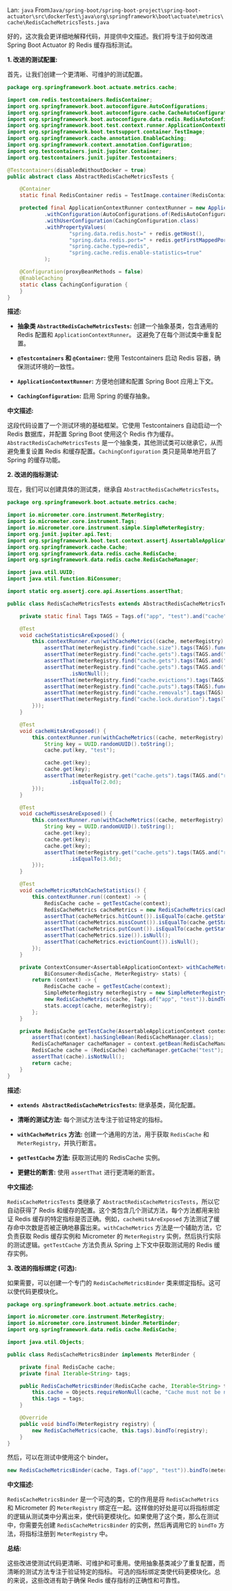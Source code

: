 Lan: `java` From`Java/spring-boot/spring-boot-project\spring-boot-actuator\src\dockerTest\java\org\springframework\boot\actuate\metrics\cache\RedisCacheMetricsTests.java`

好的，这次我会更详细地解释代码，并提供中文描述。我们将专注于如何改进 Spring Boot Actuator 的 Redis 缓存指标测试。

**1. 改进的测试配置:**

首先，让我们创建一个更清晰、可维护的测试配置。

```java
package org.springframework.boot.actuate.metrics.cache;

import com.redis.testcontainers.RedisContainer;
import org.springframework.boot.autoconfigure.AutoConfigurations;
import org.springframework.boot.autoconfigure.cache.CacheAutoConfiguration;
import org.springframework.boot.autoconfigure.data.redis.RedisAutoConfiguration;
import org.springframework.boot.test.context.runner.ApplicationContextRunner;
import org.springframework.boot.testsupport.container.TestImage;
import org.springframework.cache.annotation.EnableCaching;
import org.springframework.context.annotation.Configuration;
import org.testcontainers.junit.jupiter.Container;
import org.testcontainers.junit.jupiter.Testcontainers;

@Testcontainers(disabledWithoutDocker = true)
public abstract class AbstractRedisCacheMetricsTests {

    @Container
    static final RedisContainer redis = TestImage.container(RedisContainer.class);

    protected final ApplicationContextRunner contextRunner = new ApplicationContextRunner()
            .withConfiguration(AutoConfigurations.of(RedisAutoConfiguration.class, CacheAutoConfiguration.class))
            .withUserConfiguration(CachingConfiguration.class)
            .withPropertyValues(
                    "spring.data.redis.host=" + redis.getHost(),
                    "spring.data.redis.port=" + redis.getFirstMappedPort(),
                    "spring.cache.type=redis",
                    "spring.cache.redis.enable-statistics=true"
            );

    @Configuration(proxyBeanMethods = false)
    @EnableCaching
    static class CachingConfiguration {
    }
}
```

**描述:**

*   **抽象类 `AbstractRedisCacheMetricsTests`:** 创建一个抽象基类，包含通用的 Redis 配置和 `ApplicationContextRunner`。  这避免了在每个测试类中重复配置。

*   **`@Testcontainers` 和 `@Container`:**  使用 Testcontainers 启动 Redis 容器，确保测试环境的一致性。

*   **`ApplicationContextRunner`:**  方便地创建和配置 Spring Boot 应用上下文。

*   **`CachingConfiguration`:**  启用 Spring 的缓存抽象。

**中文描述:**

这段代码设置了一个测试环境的基础框架。它使用 Testcontainers 自动启动一个 Redis 数据库，并配置 Spring Boot 使用这个 Redis 作为缓存。`AbstractRedisCacheMetricsTests` 是一个抽象类，其他测试类可以继承它，从而避免重复设置 Redis 和缓存配置。`CachingConfiguration` 类只是简单地开启了 Spring 的缓存功能。

**2. 改进的指标测试:**

现在，我们可以创建具体的测试类，继承自 `AbstractRedisCacheMetricsTests`。

```java
package org.springframework.boot.actuate.metrics.cache;

import io.micrometer.core.instrument.MeterRegistry;
import io.micrometer.core.instrument.Tags;
import io.micrometer.core.instrument.simple.SimpleMeterRegistry;
import org.junit.jupiter.api.Test;
import org.springframework.boot.test.context.assertj.AssertableApplicationContext;
import org.springframework.cache.Cache;
import org.springframework.data.redis.cache.RedisCache;
import org.springframework.data.redis.cache.RedisCacheManager;

import java.util.UUID;
import java.util.function.BiConsumer;

import static org.assertj.core.api.Assertions.assertThat;

public class RedisCacheMetricsTests extends AbstractRedisCacheMetricsTests {

    private static final Tags TAGS = Tags.of("app", "test").and("cache", "test");

    @Test
    void cacheStatisticsAreExposed() {
        this.contextRunner.run(withCacheMetrics((cache, meterRegistry) -> {
            assertThat(meterRegistry.find("cache.size").tags(TAGS).functionCounter()).isNull();
            assertThat(meterRegistry.find("cache.gets").tags(TAGS.and("result", "hit")).functionCounter()).isNotNull();
            assertThat(meterRegistry.find("cache.gets").tags(TAGS.and("result", "miss")).functionCounter()).isNotNull();
            assertThat(meterRegistry.find("cache.gets").tags(TAGS.and("result", "pending")).functionCounter())
                    .isNotNull();
            assertThat(meterRegistry.find("cache.evictions").tags(TAGS).functionCounter()).isNull();
            assertThat(meterRegistry.find("cache.puts").tags(TAGS).functionCounter()).isNotNull();
            assertThat(meterRegistry.find("cache.removals").tags(TAGS).functionCounter()).isNotNull();
            assertThat(meterRegistry.find("cache.lock.duration").tags(TAGS).timeGauge()).isNotNull();
        }));
    }

    @Test
    void cacheHitsAreExposed() {
        this.contextRunner.run(withCacheMetrics((cache, meterRegistry) -> {
            String key = UUID.randomUUID().toString();
            cache.put(key, "test");

            cache.get(key);
            cache.get(key);
            assertThat(meterRegistry.get("cache.gets").tags(TAGS.and("result", "hit")).functionCounter().count())
                    .isEqualTo(2.0d);
        }));
    }

    @Test
    void cacheMissesAreExposed() {
        this.contextRunner.run(withCacheMetrics((cache, meterRegistry) -> {
            String key = UUID.randomUUID().toString();
            cache.get(key);
            cache.get(key);
            cache.get(key);
            assertThat(meterRegistry.get("cache.gets").tags(TAGS.and("result", "miss")).functionCounter().count())
                    .isEqualTo(3.0d);
        }));
    }

    @Test
    void cacheMetricsMatchCacheStatistics() {
        this.contextRunner.run((context) -> {
            RedisCache cache = getTestCache(context);
            RedisCacheMetrics cacheMetrics = new RedisCacheMetrics(cache, TAGS);
            assertThat(cacheMetrics.hitCount()).isEqualTo(cache.getStatistics().getHits());
            assertThat(cacheMetrics.missCount()).isEqualTo(cache.getStatistics().getMisses());
            assertThat(cacheMetrics.putCount()).isEqualTo(cache.getStatistics().getPuts());
            assertThat(cacheMetrics.size()).isNull();
            assertThat(cacheMetrics.evictionCount()).isNull();
        });
    }

    private ContextConsumer<AssertableApplicationContext> withCacheMetrics(
            BiConsumer<RedisCache, MeterRegistry> stats) {
        return (context) -> {
            RedisCache cache = getTestCache(context);
            SimpleMeterRegistry meterRegistry = new SimpleMeterRegistry();
            new RedisCacheMetrics(cache, Tags.of("app", "test")).bindTo(meterRegistry);
            stats.accept(cache, meterRegistry);
        };
    }

    private RedisCache getTestCache(AssertableApplicationContext context) {
        assertThat(context).hasSingleBean(RedisCacheManager.class);
        RedisCacheManager cacheManager = context.getBean(RedisCacheManager.class);
        RedisCache cache = (RedisCache) cacheManager.getCache("test");
        assertThat(cache).isNotNull();
        return cache;
    }
}
```

**描述:**

*   **`extends AbstractRedisCacheMetricsTests`:** 继承基类，简化配置。

*   **清晰的测试方法:**  每个测试方法专注于验证特定的指标。

*   **`withCacheMetrics` 方法:**  创建一个通用的方法，用于获取 `RedisCache` 和 `MeterRegistry`，并执行断言。

*   **`getTestCache` 方法:**  获取测试用的 RedisCache 实例。

*   **更健壮的断言:** 使用 `assertThat` 进行更清晰的断言。

**中文描述:**

`RedisCacheMetricsTests` 类继承了 `AbstractRedisCacheMetricsTests`，所以它自动获得了 Redis 和缓存的配置。这个类包含几个测试方法，每个方法都用来验证 Redis 缓存的特定指标是否正确。例如，`cacheHitsAreExposed` 方法测试了缓存命中次数是否被正确地暴露出来。`withCacheMetrics` 方法是一个辅助方法，它负责获取 Redis 缓存实例和 Micrometer 的 `MeterRegistry` 实例，然后执行实际的测试逻辑。`getTestCache` 方法负责从 Spring 上下文中获取测试用的 Redis 缓存实例。

**3. 改进的指标绑定 (可选):**

如果需要，可以创建一个专门的 `RedisCacheMetricsBinder` 类来绑定指标。这可以使代码更模块化。

```java
package org.springframework.boot.actuate.metrics.cache;

import io.micrometer.core.instrument.MeterRegistry;
import io.micrometer.core.instrument.binder.MeterBinder;
import org.springframework.data.redis.cache.RedisCache;

import java.util.Objects;

public class RedisCacheMetricsBinder implements MeterBinder {

    private final RedisCache cache;
    private final Iterable<String> tags;

    public RedisCacheMetricsBinder(RedisCache cache, Iterable<String> tags) {
        this.cache = Objects.requireNonNull(cache, "Cache must not be null");
        this.tags = tags;
    }

    @Override
    public void bindTo(MeterRegistry registry) {
        new RedisCacheMetrics(cache, this.tags).bindTo(registry);
    }
}
```

然后，可以在测试中使用这个 binder。

```java
new RedisCacheMetricsBinder(cache, Tags.of("app", "test")).bindTo(meterRegistry);
```

**中文描述:**

`RedisCacheMetricsBinder` 是一个可选的类，它的作用是将 `RedisCacheMetrics` 和 Micrometer 的 `MeterRegistry` 绑定在一起。这样做的好处是可以将指标绑定的逻辑从测试类中分离出来，使代码更模块化。如果使用了这个类，那么在测试中，你需要先创建 `RedisCacheMetricsBinder` 的实例，然后再调用它的 `bindTo` 方法，将指标注册到 `MeterRegistry` 中。

**总结:**

这些改进使测试代码更清晰、可维护和可重用。使用抽象基类减少了重复配置，而清晰的测试方法专注于验证特定的指标。 可选的指标绑定类使代码更模块化。总的来说，这些改进有助于确保 Redis 缓存指标的正确性和可靠性。